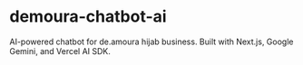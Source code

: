 # demoura-chatbot-ai
AI-powered chatbot for de.amoura hijab business. Built with Next.js, Google Gemini, and Vercel AI SDK.
